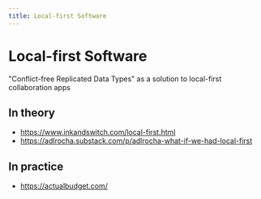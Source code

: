 ```yaml
---
title: Local-first Software
---
```


# Local-first Software

"Conflict-free Replicated Data Types" as a solution to local-first collaboration apps

## In theory

- https://www.inkandswitch.com/local-first.html
- https://adlrocha.substack.com/p/adlrocha-what-if-we-had-local-first

## In practice

- https://actualbudget.com/
